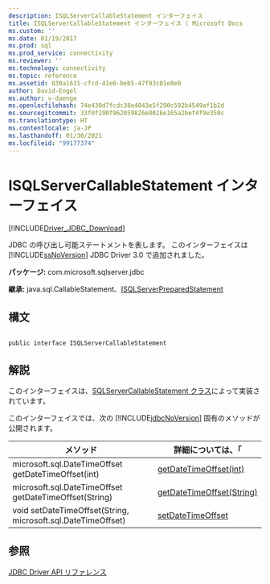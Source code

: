 ```yaml
---
description: ISQLServerCallableStatement インターフェイス
title: ISQLServerCallableStatement インターフェイス | Microsoft Docs
ms.custom: ''
ms.date: 01/19/2017
ms.prod: sql
ms.prod_service: connectivity
ms.reviewer: ''
ms.technology: connectivity
ms.topic: reference
ms.assetid: 030a1631-cfcd-41e0-beb5-47f93c01e8e0
author: David-Engel
ms.author: v-daenge
ms.openlocfilehash: 74e430d7fcdc38e4843e5f290c592b4549af1b2d
ms.sourcegitcommit: 33f0f190f962059826e002be165a2bef4f9e350c
ms.translationtype: HT
ms.contentlocale: ja-JP
ms.lasthandoff: 01/30/2021
ms.locfileid: "99177374"
---
```

# <a name="isqlservercallablestatement-interface"></a>ISQLServerCallableStatement インターフェイス
[!INCLUDE[Driver_JDBC_Download](../../../includes/driver_jdbc_download.md)]

  JDBC の呼び出し可能ステートメントを表します。 このインターフェイスは [!INCLUDE[ssNoVersion](../../../includes/ssnoversion-md.md)] JDBC Driver 3.0 で追加されました。  
  
 **パッケージ:** com.microsoft.sqlserver.jdbc  
  
 **継承:** java.sql.CallableStatement、[ISQLServerPreparedStatement](../../../connect/jdbc/reference/isqlserverpreparedstatement-interface.md)  
  
## <a name="syntax"></a>構文  
  
```  
  
public interface ISQLServerCallableStatement  
```  
  
## <a name="remarks"></a>解説  
 このインターフェイスは、[SQLServerCallableStatement クラス](../../../connect/jdbc/reference/sqlservercallablestatement-class.md)によって実装されています。  
  
 このインターフェイスでは、次の [!INCLUDE[jdbcNoVersion](../../../includes/jdbcnoversion_md.md)] 固有のメソッドが公開されます。  
  
|メソッド|詳細については、「|  
|------------|-------------------------------|  
|microsoft.sql.DateTimeOffset getDateTimeOffset(int)|[getDateTimeOffset(int)](../../../connect/jdbc/reference/getdatetimeoffset-method-int.md)|  
|microsoft.sql.DateTimeOffset getDateTimeOffset(String)|[getDateTimeOffset(String)](../../../connect/jdbc/reference/getdatetimeoffset-method-string.md)|  
|void setDateTimeOffset(String, microsoft.sql.DateTimeOffset)|[setDateTimeOffset](../../../connect/jdbc/reference/setdatetimeoffset-method-sqlservercallablestatement.md)|  
  
## <a name="see-also"></a>参照  
 [JDBC Driver API リファレンス](../../../connect/jdbc/reference/jdbc-driver-api-reference.md)  
  
  
